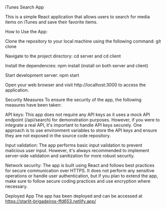 iTunes Search App

This is a simple React application that allows users to search for media items on iTunes and save their favorite items.

How to Use the App:

Clone the repository to your local machine using the following command: git clone

Navigate to the project directory: cd server and cd client

Install the dependencies: npm install (install on both server and client)

Start development server: npm start

Open your web browser and visit http://localhost:3000 to access the application.

Security Measures To ensure the security of the app, the following measures have been taken:

API keys: This app does not require any API keys as it uses a mock API endpoint (/api/search) for demonstration purposes. However, if you were to integrate a real API, it's important to handle API keys securely. One approach is to use environment variables to store the API keys and ensure they are not exposed in the source code repository.

Input validation: The app performs basic input validation to prevent malicious user input. However, it's always recommended to implement server-side validation and sanitization for more robust security.

Network security: The app is built using React and follows best practices for secure communication over HTTPS. It does not perform any sensitive operations or handle user authentication, but if you plan to extend the app, make sure to follow secure coding practices and use encryption where necessary.

Deployed App The app has been deployed and can be accessed at https://starlit-brigadeiros-ffd653.netlify.app/

